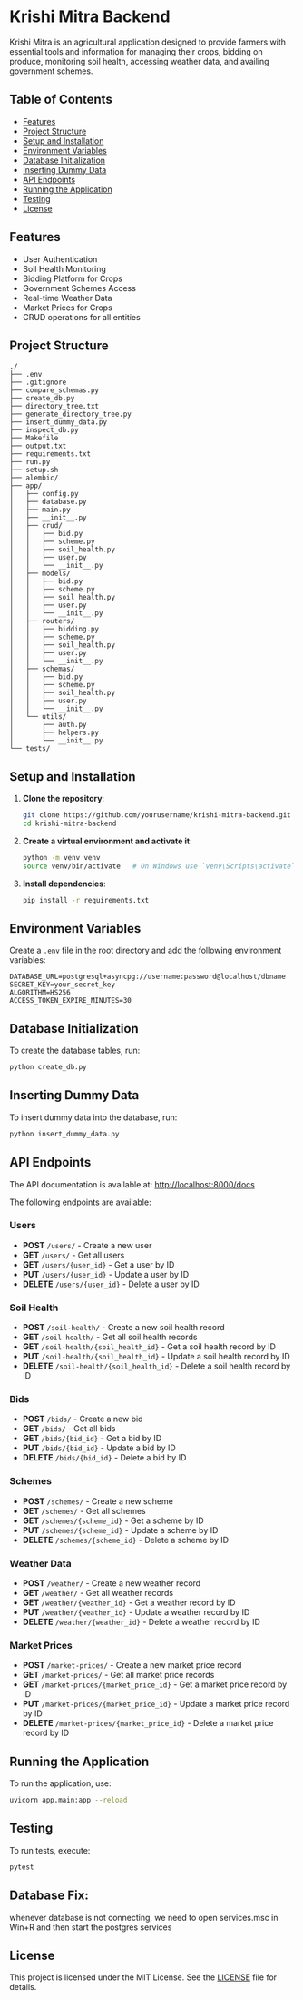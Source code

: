 # Krishi Mitra Backend

Krishi Mitra is an agricultural application designed to provide farmers with essential tools and information for managing their crops, bidding on produce, monitoring soil health, accessing weather data, and availing government schemes.

## Table of Contents

- [Features](#features)
- [Project Structure](#project-structure)
- [Setup and Installation](#setup-and-installation)
- [Environment Variables](#environment-variables)
- [Database Initialization](#database-initialization)
- [Inserting Dummy Data](#inserting-dummy-data)
- [API Endpoints](#api-endpoints)
- [Running the Application](#running-the-application)
- [Testing](#testing)
- [License](#license)

## Features

- User Authentication
- Soil Health Monitoring
- Bidding Platform for Crops
- Government Schemes Access
- Real-time Weather Data
- Market Prices for Crops
- CRUD operations for all entities

## Project Structure

```
./
├── .env
├── .gitignore
├── compare_schemas.py
├── create_db.py
├── directory_tree.txt
├── generate_directory_tree.py
├── insert_dummy_data.py
├── inspect_db.py
├── Makefile
├── output.txt
├── requirements.txt
├── run.py
├── setup.sh
├── alembic/
├── app/
│   ├── config.py
│   ├── database.py
│   ├── main.py
│   ├── __init__.py
│   ├── crud/
│   │   ├── bid.py
│   │   ├── scheme.py
│   │   ├── soil_health.py
│   │   ├── user.py
│   │   └── __init__.py
│   ├── models/
│   │   ├── bid.py
│   │   ├── scheme.py
│   │   ├── soil_health.py
│   │   ├── user.py
│   │   └── __init__.py
│   ├── routers/
│   │   ├── bidding.py
│   │   ├── scheme.py
│   │   ├── soil_health.py
│   │   ├── user.py
│   │   └── __init__.py
│   ├── schemas/
│   │   ├── bid.py
│   │   ├── scheme.py
│   │   ├── soil_health.py
│   │   ├── user.py
│   │   └── __init__.py
│   └── utils/
│       ├── auth.py
│       ├── helpers.py
│       └── __init__.py
└── tests/
```

## Setup and Installation

1. **Clone the repository**:

   ```sh
   git clone https://github.com/yourusername/krishi-mitra-backend.git
   cd krishi-mitra-backend
   ```

2. **Create a virtual environment and activate it**:

   ```sh
   python -m venv venv
   source venv/bin/activate   # On Windows use `venv\Scripts\activate`
   ```

3. **Install dependencies**:
   ```sh
   pip install -r requirements.txt
   ```

## Environment Variables

Create a `.env` file in the root directory and add the following environment variables:

```
DATABASE_URL=postgresql+asyncpg://username:password@localhost/dbname
SECRET_KEY=your_secret_key
ALGORITHM=HS256
ACCESS_TOKEN_EXPIRE_MINUTES=30
```

## Database Initialization

To create the database tables, run:

```sh
python create_db.py
```

## Inserting Dummy Data

To insert dummy data into the database, run:

```sh
python insert_dummy_data.py
```

## API Endpoints

The API documentation is available at: [http://localhost:8000/docs](http://localhost:8000/docs)

The following endpoints are available:

### Users

- **POST** `/users/` - Create a new user
- **GET** `/users/` - Get all users
- **GET** `/users/{user_id}` - Get a user by ID
- **PUT** `/users/{user_id}` - Update a user by ID
- **DELETE** `/users/{user_id}` - Delete a user by ID

### Soil Health

- **POST** `/soil-health/` - Create a new soil health record
- **GET** `/soil-health/` - Get all soil health records
- **GET** `/soil-health/{soil_health_id}` - Get a soil health record by ID
- **PUT** `/soil-health/{soil_health_id}` - Update a soil health record by ID
- **DELETE** `/soil-health/{soil_health_id}` - Delete a soil health record by ID

### Bids

- **POST** `/bids/` - Create a new bid
- **GET** `/bids/` - Get all bids
- **GET** `/bids/{bid_id}` - Get a bid by ID
- **PUT** `/bids/{bid_id}` - Update a bid by ID
- **DELETE** `/bids/{bid_id}` - Delete a bid by ID

### Schemes

- **POST** `/schemes/` - Create a new scheme
- **GET** `/schemes/` - Get all schemes
- **GET** `/schemes/{scheme_id}` - Get a scheme by ID
- **PUT** `/schemes/{scheme_id}` - Update a scheme by ID
- **DELETE** `/schemes/{scheme_id}` - Delete a scheme by ID

### Weather Data

- **POST** `/weather/` - Create a new weather record
- **GET** `/weather/` - Get all weather records
- **GET** `/weather/{weather_id}` - Get a weather record by ID
- **PUT** `/weather/{weather_id}` - Update a weather record by ID
- **DELETE** `/weather/{weather_id}` - Delete a weather record by ID

### Market Prices

- **POST** `/market-prices/` - Create a new market price record
- **GET** `/market-prices/` - Get all market price records
- **GET** `/market-prices/{market_price_id}` - Get a market price record by ID
- **PUT** `/market-prices/{market_price_id}` - Update a market price record by ID
- **DELETE** `/market-prices/{market_price_id}` - Delete a market price record by ID

## Running the Application

To run the application, use:

```sh
uvicorn app.main:app --reload
```

## Testing

To run tests, execute:

```sh
pytest
```

## Database Fix:

whenever database is not connecting, we need to open services.msc in Win+R and then start the postgres services

## License

This project is licensed under the MIT License. See the [LICENSE](LICENSE) file for details.
